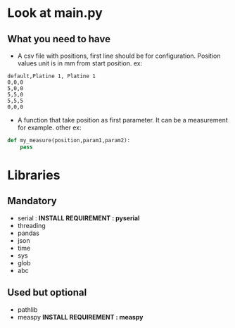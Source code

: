 # Look at main.py
## What you need to have
- A csv file with positions, first line should be for configuration. Position values unit is in mm from start position.
ex: 
```csv
default,Platine 1, Platine 1
0,0,0
5,0,0
5,5,0
5,5,5
0,0,0
```
- A function that take position as first parameter.
It can be a measurement for example.
other ex:
```python
def my_measure(position,param1,param2):
    pass
```

# Libraries
## Mandatory
- serial : **INSTALL REQUIREMENT : pyserial**
- threading
- pandas
- json
- time
- sys
- glob
- abc
## Used but optional
- pathlib
- measpy **INSTALL REQUIREMENT : measpy**